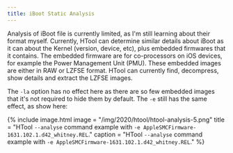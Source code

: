 ```yaml
---
title: iBoot Static Analysis
---
```


Analysis of iBoot file is currently limited, as I'm still learning about their format myself. Currently, HTool can determine similar details about iBoot as it can about the Kernel (version, device, etc), plus embedded firmwares that it contains. The embedded firmware are for co-processors on iOS devices, for example the Power Management Unit (PMU). These embedded images are either in RAW or LZFSE format. HTool can currently find, decompress, show details and extract the LZFSE images.

The `-la` option has no effect here as there are so few embedded images that it's not required to hide them by default. The `-e` still has the same effect, as show here:

{% include image.html image = "/img/2020/htool/htool-analysis-5.png" title = "HTool `--analyse` command example with `-e AppleSMCFirmware-1631.102.1.d42_whitney.REL`." caption = "HTool `--analyse` command example with `-e AppleSMCFirmware-1631.102.1.d42_whitney.REL`." %}